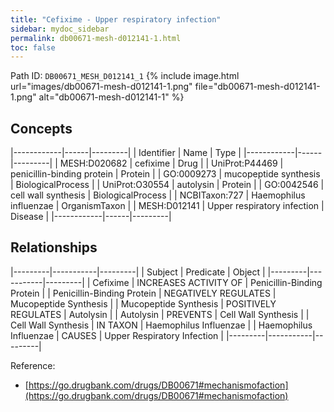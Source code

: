 ```yaml
---
title: "Cefixime - Upper respiratory infection"
sidebar: mydoc_sidebar
permalink: db00671-mesh-d012141-1.html
toc: false 
---
```



Path ID: `DB00671_MESH_D012141_1`
{% include image.html url="images/db00671-mesh-d012141-1.png" file="db00671-mesh-d012141-1.png" alt="db00671-mesh-d012141-1" %}

## Concepts

|------------|------|---------|
| Identifier | Name | Type    |
|------------|------|---------|
| MESH:D020682 | cefixime | Drug |
| UniProt:P44469 | penicillin-binding protein | Protein |
| GO:0009273 | mucopeptide synthesis | BiologicalProcess |
| UniProt:O30554 | autolysin | Protein |
| GO:0042546 | cell wall synthesis | BiologicalProcess |
| NCBITaxon:727 | Haemophilus influenzae | OrganismTaxon |
| MESH:D012141 | Upper respiratory infection | Disease |
|------------|------|---------|

## Relationships

|---------|-----------|---------|
| Subject | Predicate | Object  |
|---------|-----------|---------|
| Cefixime | INCREASES ACTIVITY OF | Penicillin-Binding Protein |
| Penicillin-Binding Protein | NEGATIVELY REGULATES | Mucopeptide Synthesis |
| Mucopeptide Synthesis | POSITIVELY REGULATES | Autolysin |
| Autolysin | PREVENTS | Cell Wall Synthesis |
| Cell Wall Synthesis | IN TAXON | Haemophilus Influenzae |
| Haemophilus Influenzae | CAUSES | Upper Respiratory Infection |
|---------|-----------|---------|

Reference: 
  - [https://go.drugbank.com/drugs/DB00671#mechanismofaction](https://go.drugbank.com/drugs/DB00671#mechanismofaction)
